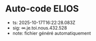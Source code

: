 # Auto-code ELIOS
- ts: 2025-10-17T16:22:28.083Z
- sig: ∞.je.toi.nous.432.528
- note: fichier généré automatiquement
